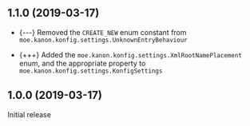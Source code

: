 ## 1.1.0 (2019-03-17)

- {---} Removed the `CREATE_NEW` enum constant from `moe.kanon.konfig.settings.UnknownEntryBehaviour`

- {+++} Added the `moe.kanon.konfig.settings.XmlRootNamePlacement` enum, and the appropriate property to `moe.kanon.konfig.settings.KonfigSettings`

## 1.0.0 (2019-03-17)

Initial release